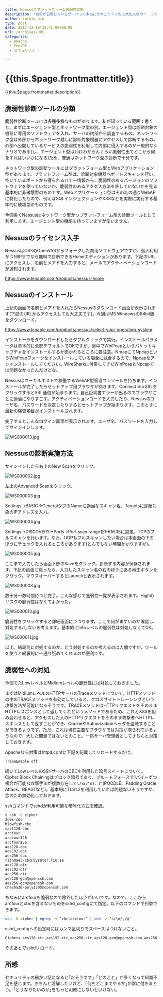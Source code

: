 ```yaml
---
title: Nessusでプラットフォーム脆弱性診断
description: "自分が公開しているサーバって本当にセキュリティ的に大丈夫なの？　っていう不安は常についてまわるものです。自身のサーバがうんぬんはもちろん、最悪攻撃の踏台にされて他者にも迷惑をかける可能性があります。というわけで今回はNessusという脆弱性診断ツールを利用してこのワードプレスサーバを診断してみます。"
author: seroto_nin
type: post
date: 2017-12-16T18:41:09+00:00
url: /archives/305
categories:
  - Apache
  - CentOS
  - セキュリティ

---
```

# {{this.$page.frontmatter.title}}

<CategoriesAndDate/>

{{this.$page.frontmatter.description}}

<!--more-->

## 脆弱性診断ツールの分類

脆弱性診断ツールには多種多様なものがあります。私が知っている範囲で書くと、まずはエージェント型とネットワーク型の別。エージェント型は診断対象の機器に専用のソフトウェアを入れ、サーバの内部から調査するもの。ネットワーク型は外部からネットワーク越しに診断対象機器にアクセスして診断するもの。外部へ公開しているサービスの脆弱性を利用して内部に侵入するのが一般的なシナリオである(し、エージェント型はわけわからんくらい脆弱性出てどこから何をすればいいかになる)ため、普通はネットワーク型の診断で十分です。

ネットワーク型の診断ツールにはプラットフォーム型とWebアプリケーション型があります。プラットフォーム型は、診断対象機器へポートスキャンを行い、空いているポートから得られるバナー情報から、脆弱性のあるバージョンのソフトウェアを使っていないか、脆弱性のあるアクセス方法を許していないかを見る基本的に非破壊型のものです。Webアプリケーション型はその名の通りWebAPに特化したもので、例えばSQLインジェクションやXSSなどを実際に実行する基本的に破壊型のものです。

今回書くNessusはネットワーク型かつプラットフォーム型の診断ツールとして利用します。エージェント型の機能も持っていますが使いません。

## Nessusのライセンス入手

NessusはOSSのOpenVASからフォークした商用ソフトウェアですが、個人利用かつ16IPまでなら無料で診断できるHomeエディションがあります。下記のURLにアクセスし、名前とメアドを入力すると、メールでアクティベーションコードが通知されます。

<https://www.tenable.com/products/nessus-home>

## Nessusのインストール

上記の画面で名前とメアドを入れたらNessusのダウンロード画面が表示されます(下記のURLからアクセスしても大丈夫です)。今回はMS Windowsの64bit版をダウンロード。

<https://www.tenable.com/products/nessus/select-your-operating-system>

インストーラをダウンロードしたらダブルクリックで実行。インストールパラメータは基本的に全部デフォルトでOKですが、途中でWinPcapというパケットキャプチャをインストールするか聞かれるところに要注意。NmapにてNpcapというWinPcapフォークをインストールしている場合に競合するので、Npcapをアンインストールしてください。WireSharkに付帯してきたWinPcapとNpcapでは問題なかったんだけどな。

Nessusはローカルホストで稼働するWebAP型管理コンソールを持ちます。インストールが完了したらセットアップ用ブラウザが開きます。Connect Via SSLをクリックするとSSL通信が始まります。自己証明書エラーが出るのでブラウザごとに適当にやりすごす。アクティベーションコードを入力したり、Nessusのユーザ名、パスワードを決定したりするとセットアップが始まります。このときに最新の検査項目がインストールされます。

完了するとこんなログイン画面が表示されます。ユーザ名、パスワードを入力してサインインします。

![WS000013.jpg](./WS000013.jpg)

## Nessusの診断実施方法

サインインしたら右上のNew Scanをクリック。

![WS000002.jpg](./WS000002.jpg)

左上のAdvanced Scanをクリック。

![WS000003.jpg](./WS000003.jpg)

Settings→BASIC→GeneralタブのNameに適当なスキャン名、Targetsに診断対象のIPアドレスを入力。

![WS000004.jpg](./WS000004.jpg)

Settings→DISCOVERY→Ports→Port scan rangeを1-65535に設定。TCPのフルスキャンを行います。なお、UDPもフルスキャンしたい場合は本画面の下のほうにチェックを入れるところがあります(とんでもない時間かかりますが)。

![WS000005.jpg](./WS000005.jpg)

ここまで入力したら画面下部のSaveをクリック。診断する内容が保存されます。下記の画面に戻ったら、入力したスキャン名の右のほうにある再生ボタンをクリック。マウスオーバーするとLaunchと表示されます。

![WS000008.jpg](./WS000008.jpg)

数十分～数時間待つと完了。こんな感じで脆弱性一覧が表示されます。Highのリスクの脆弱性はなくてよかった。

![WS000010.jpg](./WS000010.jpg)

脆弱性をクリックすると詳細画面にうつります。ここで何がまずいのか確認し、対処する/しないを考えます。基本的にInfoレベルの脆弱性は対処しなくてOK。

![WS000011.jpg](./WS000011.jpg)

以上。結局何に対処するのか、どう対処するのか考えるのは人間ですが、ツールを使うと網羅的に一通り舐めてくれるのが便利です。

## 脆弱性への対処

今回でたLowレベルとMidiumレベルの脆弱性には対処しておきました。

まずはMidiumレベルのHTTPサーバのTraceメソッドについて。HTTPメソッドの中のTRACEメソッドを有効にしていると、クロスサイトトレーシングという攻撃方法が可能になるそうです。TRACEメソッドはHTTPリクエストをそのままHTTPレスポンスとして返してくれというメソッドであるため、これとXSSを組み合わせると、アクセスした人のHTTPリクエストをそのまま攻撃者へHTTPレスポンスとして返すことができ、CookieやAuthorizationヘッダを盗聴することができるようです。ただ、これは現在主要なブラウザでは対策が取られているようなので、大した問題ではないとのこと。一応サーバ管理者としてきちんと対策しておきます。

Apacheなら対策はhttpd.confに下記を記載してリロードするだけ。

```bash
TraceEnable off
```

続いてLowレベルのSSHサーバのCBCを利用した暗号スイートについて。Cipher Block Chainingはブロック暗号であり、ブルートフォースで1バイトずつ複合が可能な攻撃手法が複数存在しているとのこと(POODLE、Padding Oracle Attack、BEASTなど)。基本的にTLS1.2を利用していれば問題ないそうですが、念のため無効化しておきます。

sshコマンドでsshdが利用可能な暗号化方式を確認。

```bash
$ ssh -Q cipher
3des-cbc
blowfish-cbc
cast128-cbc
arcfour
arcfour128
arcfour256
aes128-cbc
aes192-cbc
aes256-cbc
rijndael-cbc@lysator.liu.se
aes128-ctr
aes192-ctr
aes256-ctr
aes128-gcm@openssh.com
aes256-gcm@openssh.com
chacha20-poly1305@openssh.com
```

ちなみにarcfourも脆弱なので除外したほうがいいです。なので、ここからarcfourとcbcを含まないものをsshd_configにて指定。以下のコマンドで列挙できます。

```bash
ssh -Q cipher | egrep -v ‘cbc|arcfour’ | sed -z ‘s/\n/,/g’
```

sshd_configへの設定時にはカンマ区切りでスペースはつけないこと。

```bash
Ciphers aes128-ctr,aes192-ctr,aes256-ctr,aes128-gcm@openssh.com,aes256-gcm@openssh.com,chacha20-poly1305@openssh.com
```

そのあとでsshdリロード。

## 所感

セキュリティの細かい話になると｢だそうです｣「とのこと」が多くなって知識不足を感じます。きちんと理解したいけど、｢何をどこまでやるか｣が常に付きまとう。｢どうなりたいのか｣をもっと明確にしないといけない。
